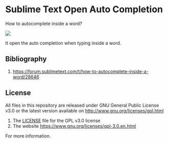 
# Sublime Text Open Auto Completion

How to autocomplete inside a word?

![](https://forum.sublimetext.com/uploads/default/original/3X/e/d/ed89f4df0bf866a046d69457713d74cab16a8595.gif)


It open the auto completion when typing inside a word.


## Bibliography

1. https://forum.sublimetext.com/t/how-to-autocomplete-inside-a-word/28646


## License

All files in this repository are released under GNU General Public License v3.0
or the latest version available on http://www.gnu.org/licenses/gpl.html

1. The [LICENSE](LICENSE) file for the GPL v3.0 license
1. The website https://www.gnu.org/licenses/gpl-3.0.en.html

For more information.


